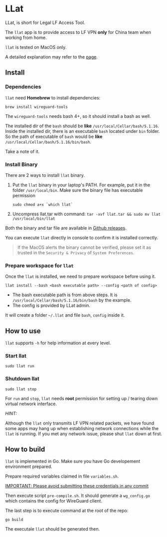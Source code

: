 # LLat

LLat, is short for Legal LF Access Tool.

The `llat` app is to provide access to LF VPN **only** for China team when working from home.

`llat` is tested on MacOS only.

A detailed explanation may refer to the [page](https://lotusflare.atlassian.net/wiki/spaces/~87917946/pages/4073783773/How+LLat+works).

## Install

### Dependencies

`llat` need **Homebrew** to install dependencies:

```
brew install wireguard-tools
```

The `wireguard-tools` needs bash 4+, so it should install a bash as well.

The installed dir of the `bash` should be **like** `/usr/local/Cellar/bash/5.1.16`. Inside the installed dir, there is an executable `bash` located under `bin` folder. So the path of executable of `bash` would be **like** `/usr/local/Cellar/bash/5.1.16/bin/bash`.

Take a note of it.

### Install Binary

There are 2 ways to install `llat` binary.

1. Put the `llat` binary in your laptop's PATH. For example, put it in the folder `/usr/local/bin`. Make sure the binary file has executable permission

    ```
    sudo chmod a+x `which llat`
    ```
2. Uncompress llat.tar with command: `tar -xvf llat.tar && sudo mv llat /usr/local/bin/llat`

Both the binary and tar file are available in [Github releases](https://github.com/xinzhang-lotusflare/llat/releases).

You can execute `llat` directly in console to confirm it is installed correctly.

> If the MacOS alerts the binary cannot be verified, please set it as trusted in the `Security & Privacy` of `System Preferences`.


### Prepare workspace for `llat`

Once the `llat` is installed, we need to prepare workspace before using it.

```
llat install --bash <bash executable path> --config <path of config>
```
* The bash executable path is from above steps. It is `/usr/local/Cellar/bash/5.1.16/bin/bash` by the example.
* The config is provided by LLat admin.

It will create a folder `~/.llat` and file `bash`, `config` inside it.

## How to use

`llat` supports `-h` for help information at every level.

### Start llat

```
sudo llat run
```

### Shutdown llat

```
sudo llat stop
```

For `run` and `stop`, `llat` needs **root** permission for setting up / tearing down virtual network interface.

*HINT:*

Although the `llat` only transmits LF VPN related packets, we have found some apps may hang up when establishing network connections while the `llat` is running. If you met any network issue, please shut `llat` down at first.

## How to build

`llat` is implemented in Go. Make sure you have Go developement environment prepared.

Prepare required variables claimed in file `variables.sh`.

[IMPORTANT: Please avoid submitting these credentials in any commit]()

Then execute script `pre-compile.sh`. It should generate a `wg_config.go` which contains the config for WireGuard client.

The last step is to execute command at the root of the repo:

```
go build
```

The executale `llat` should be generated then.
